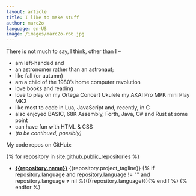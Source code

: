 ```yaml
---
layout: article
title: I like to make stuff
author: marc2o
language: en-US
image: /images/marc2o-r66.jpg
---
```


There is not much to say, I think, other than I –

- am left-handed and
- an astronomer rather than an astronaut;
- like fall (or autumn)
- am a child of the 1980’s home computer revolution
- love books and reading
- love to play on my Ortega Concert Ukulele my AKAI Pro MPK mini Play MK3
- like most to code in Lua, JavaScript and, recently, in C
- also enjoyed BASIC, 68K Assembly, Forth, Java, C# and Rust at some point
- can have fun with HTML & CSS
- _(to be continued, possibly)_

My code repos on GitHub:

{% for repository in site.github.public_repositories %}
- **[{{repository.name}}]({{repository.html_url}})** {{repository.project_tagline}} {% if repository.language  and repository.language != "" and repository.language ≠ nil %}(<span class="code_color code_color_{{repository.language}}"></span>{{repository.language}}){% endif %}
{% endfor %}

<!-- <figure>
    <span><iframe frameborder="0" src="https://itch.io/embed-upload/270605?color=101010" allowfullscreen="" width="100%" height="660"><a href="https://marc2o.itch.io/cessare">Play Cessare on itch.io</a></iframe></span>
    <figcaption><a href="https://marc2o.itch.io/cessare" target="_blank">Cessare</a></figcaption>
</figure> -->

